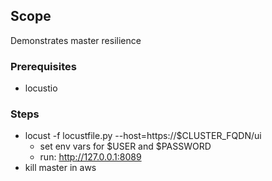 ## Scope
Demonstrates master resilience 

### Prerequisites
* locustio

### Steps
* locust -f locustfile.py --host=https://$CLUSTER_FQDN/ui
	* set env vars for $USER and $PASSWORD
	* run: http://127.0.0.1:8089
* kill master in aws

